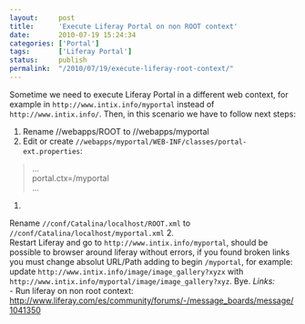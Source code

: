 ```yaml
---
layout:     post
title:      'Execute Liferay Portal on non ROOT context'
date:       2010-07-19 15:24:34
categories: ['Portal']
tags:       ['Liferay Portal']
status:     publish 
permalink:  "/2010/07/19/execute-liferay-root-context/"
---
```

Sometime we need to execute Liferay Portal in a different web context, for example in `http://www.intix.info/myportal` instead of `http://www.intix.info/`.
Then, in this scenario we have to follow next steps:  

<!-- more -->
  1. Rename //webapps/ROOT to //webapps/myportal
  2. Edit or create `//webapps/myportal/WEB-INF/classes/portal-ext.properties`:
> ...  
> portal.ctx=/myportal  
> ...  
  1.   
Rename `//conf/Catalina/localhost/ROOT.xml` to `//conf/Catalina/localhost/myportal.xml`
  2.   
Restart Liferay and go to `http://www.intix.info/myportal`, should be possible to browser around liferay without errors, if you found broken links you must change absolut URL/Path adding to begin `/myportal`, for example: update `http://www.intix.info/image/image_gallery?xyzx` with `http://www.intix.info/myportal/image/image_gallery?xyz`.
Bye.
 _Links:_  
\- Run liferay on non root context:  
http://www.liferay.com/es/community/forums/-/message_boards/message/1041350
